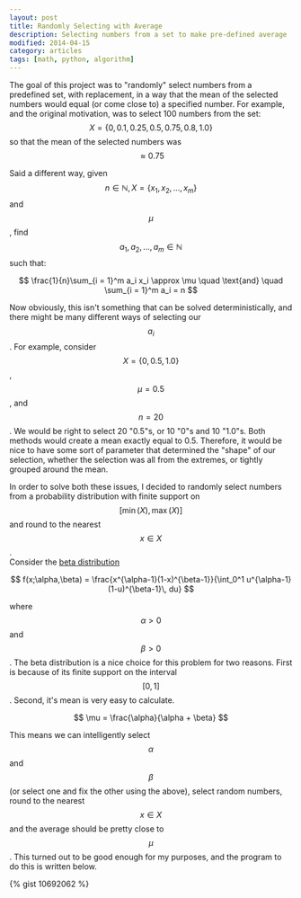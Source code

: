 ```yaml
---
layout: post
title: Randomly Selecting with Average
description: Selecting numbers from a set to make pre-defined average
modified: 2014-04-15
category: articles
tags: [math, python, algorithm]
---
```


The goal of this project was to "randomly" select numbers from a predefined set, with replacement, in a way that the mean of the selected numbers would equal (or come close to) a specified number.
For example, and the original motivation, was to select 100 numbers from the set: $$ X = \left\{0, 0.1, 0.25, 0.5, 0.75, 0.8, 1.0\right\} $$
so that the mean of the selected numbers was $$ \approx 0.75 $$

Said a different way, given $$ n \in \mathbb{N}, X = \left\{x_1, x_2, \ldots, x_m\right\} $$ and $$ \mu $$, find $$ a_1, a_2, \ldots, a_m \in \mathbb{N}$$ such that:

$$ 
\frac{1}{n}\sum_{i = 1}^m a_i x_i \approx \mu 
\quad \text{and} \quad
\sum_{i = 1}^m a_i = n
$$

Now obviously, this isn't something that can be solved deterministically, and there might be many different ways of selecting our $$ a_i $$.
For example, consider $$ X = \left\{0, 0.5, 1.0\right\} $$, $$ \mu = 0.5 $$, and $$ n = 20 $$.
We would be right to select 20 "0.5"s, or 10 "0"s and 10 "1.0"s.
Both methods would create a mean exactly equal to 0.5.
Therefore, it would be nice to have some sort of parameter that determined the "shape" of our selection, whether the selection was all from the extremes, or tightly grouped around the mean.

In order to solve both these issues, I decided to randomly select numbers from a probability distribution with finite support on $$ [\min(X), \max(X)] $$ and round to the nearest $$ x \in X $$.  
Consider the [beta distribution](http://en.wikipedia.org/wiki/Beta_distribution) 

$$ f(x;\alpha,\beta) = \frac{x^{\alpha-1}(1-x)^{\beta-1}}{\int_0^1 u^{\alpha-1} (1-u)^{\beta-1}\, du} $$

where $$ \alpha > 0 $$ and $$ \beta > 0 $$.
The beta distribution is a nice choice for this problem for two reasons. 
First is because of its finite support on the interval $$ [0, 1] $$.
Second, it's mean is very easy to calculate.

$$ \mu = \frac{\alpha}{\alpha + \beta} $$

This means we can intelligently select $$ \alpha $$ and $$ \beta $$ (or select one and fix the other using the above), select random numbers, round to the nearest $$x \in X $$ and the average should be pretty close to $$ \mu $$. This turned out to be good enough for my purposes, and the program to do this is written below.

{% gist 10692062 %}
